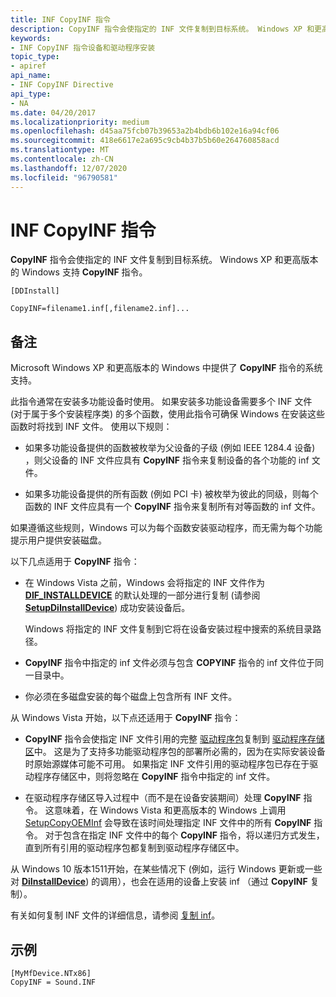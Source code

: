 ```yaml
---
title: INF CopyINF 指令
description: CopyINF 指令会使指定的 INF 文件复制到目标系统。 Windows XP 和更高版本的 Windows 支持 CopyINF 指令。
keywords:
- INF CopyINF 指令设备和驱动程序安装
topic_type:
- apiref
api_name:
- INF CopyINF Directive
api_type:
- NA
ms.date: 04/20/2017
ms.localizationpriority: medium
ms.openlocfilehash: d45aa75fcb07b39653a2b4bdb6b102e16a94cf06
ms.sourcegitcommit: 418e6617e2a695c9cb4b37b5b60e264760858acd
ms.translationtype: MT
ms.contentlocale: zh-CN
ms.lasthandoff: 12/07/2020
ms.locfileid: "96790581"
---
```

# <a name="inf-copyinf-directive"></a>INF CopyINF 指令


**CopyINF** 指令会使指定的 INF 文件复制到目标系统。 Windows XP 和更高版本的 Windows 支持 **CopyINF** 指令。

```inf
[DDInstall]
  
CopyINF=filename1.inf[,filename2.inf]...
```

<a name="remarks"></a>备注
-------

Microsoft Windows XP 和更高版本的 Windows 中提供了 **CopyINF** 指令的系统支持。

此指令通常在安装多功能设备时使用。 如果安装多功能设备需要多个 INF 文件 (对于属于多个安装程序类) 的多个函数，使用此指令可确保 Windows 在安装这些函数时将找到 INF 文件。 使用以下规则：

-   如果多功能设备提供的函数被枚举为父设备的子级 (例如 IEEE 1284.4 设备) ，则父设备的 INF 文件应具有 **CopyINF** 指令来复制设备的各个功能的 inf 文件。

-   如果多功能设备提供的所有函数 (例如 PCI 卡) 被枚举为彼此的同级，则每个函数的 INF 文件应具有一个 **CopyINF** 指令来复制所有对等函数的 inf 文件。

如果遵循这些规则，Windows 可以为每个函数安装驱动程序，而无需为每个功能提示用户提供安装磁盘。

以下几点适用于 **CopyINF** 指令：

-   在 Windows Vista 之前，Windows 会将指定的 INF 文件作为 [**DIF_INSTALLDEVICE**](./dif-installdevice.md) 的默认处理的一部分进行复制 (请参阅 [**SetupDiInstallDevice**](/windows/win32/api/setupapi/nf-setupapi-setupdiinstalldevice)) 成功安装设备后。

    Windows 将指定的 INF 文件复制到它将在设备安装过程中搜索的系统目录路径。

-   **CopyINF** 指令中指定的 inf 文件必须与包含 **COPYINF** 指令的 inf 文件位于同一目录中。
-   你必须在多磁盘安装的每个磁盘上包含所有 INF 文件。

从 Windows Vista 开始，以下点还适用于 **CopyINF** 指令：

-   **CopyINF** 指令会使指定 INF 文件引用的完整 [驱动程序包](driver-packages.md)复制到 [驱动程序存储区](driver-store.md)中。 这是为了支持多功能驱动程序包的部署所必需的，因为在实际安装设备时原始源媒体可能不可用。 如果指定 INF 文件引用的驱动程序包已存在于驱动程序存储区中，则将忽略在 **CopyINF** 指令中指定的 inf 文件。

-   在驱动程序存储区导入过程中（而不是在设备安装期间）处理 **CopyINF** 指令。 这意味着，在 Windows Vista 和更高版本的 Windows 上调用 [SetupCopyOEMInf](/windows/win32/api/setupapi/nf-setupapi-setupcopyoeminfa) 会导致在该时间处理指定 INF 文件中的所有 **CopyINF** 指令。 对于包含在指定 INF 文件中的每个 **CopyINF** 指令，将以递归方式发生，直到所有引用的驱动程序包都复制到驱动程序存储区中。

从 Windows 10 版本1511开始，在某些情况下 (例如，运行 Windows 更新或一些对 [**DiInstallDevice**](/windows/win32/api/newdev/nf-newdev-diinstalldevice)) 的调用），也会在适用的设备上安装 inf （通过 **CopyINF** 复制）。

有关如何复制 INF 文件的详细信息，请参阅 [复制 inf](copying-inf-files.md)。

<a name="examples"></a>示例
--------

```inf
[MyMfDevice.NTx86]
CopyINF = Sound.INF
```

